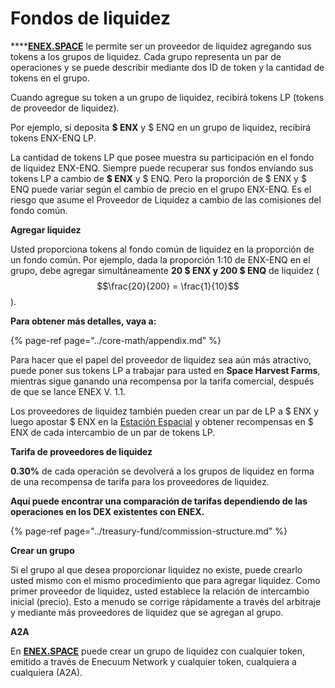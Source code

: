 # Fondos de liquidez

\*\*\*\*[**ENEX.SPACE**](https://enex.space/) le permite ser un proveedor de liquidez agregando sus tokens a los grupos de liquidez. Cada grupo representa un par de operaciones y se puede describir mediante dos ID de token y la cantidad de tokens en el grupo.

Cuando agregue su token a un grupo de liquidez, recibirá tokens LP \(tokens de proveedor de liquidez\).

Por ejemplo, si deposita **$ ENX** y $ ENQ en un grupo de liquidez, recibirá tokens ENX-ENQ LP.

La cantidad de tokens LP que posee muestra su participación en el fondo de liquidez ENX-ENQ. Siempre puede recuperar sus fondos enviando sus tokens LP a cambio de **$ ENX** y $ ENQ. Pero la proporción de $ ENX y $ ENQ puede variar según el cambio de precio en el grupo ENX-ENQ. Es el riesgo que asume el Proveedor de Liquidez a cambio de las comisiones del fondo común.

**Agregar liquidez**

Usted proporciona tokens al fondo común de liquidez en la proporción de un fondo común. Por ejemplo, dada la proporción 1:10 de ENX-ENQ en el grupo, debe agregar simultáneamente **20 $ ENX y 200 $ ENQ** de liquidez \($$\frac{20}{200} = \frac{1}{10}$$ \).

**Para obtener más detalles, vaya a:**

{% page-ref page="../core-math/appendix.md" %}

Para hacer que el papel del proveedor de liquidez sea aún más atractivo, puede poner sus tokens LP a trabajar para usted en **Space Harvest Farms**, mientras sigue ganando una recompensa por la tarifa comercial, después de que se lance ENEX V. 1.1.

Los proveedores de liquidez también pueden crear un par de LP a $ ENX y luego apostar $ ENX en la [Estación Espacial](../space-station-pool.md) y obtener recompensas en $ ENX de cada intercambio de un par de tokens LP.

**Tarifa de proveedores de liquidez**

**0.30%** de cada operación se devolverá a los grupos de liquidez en forma de una recompensa de tarifa para los proveedores de liquidez.

**Aquí puede encontrar una comparación de tarifas dependiendo de las operaciones en los DEX existentes con ENEX.**

{% page-ref page="../treasury-fund/commission-structure.md" %}



**Crear un grupo**

Si el grupo al que desea proporcionar liquidez no existe, puede crearlo usted mismo con el mismo procedimiento que para agregar liquidez. Como primer proveedor de liquidez, usted establece la relación de intercambio inicial \(precio\). Esto a menudo se corrige rápidamente a través del arbitraje y mediante más proveedores de liquidez que se agregan al grupo.

**A2A**

En [**ENEX.SPACE**](https://enex.space/) puede crear un grupo de liquidez con cualquier token, emitido a través de Enecuum Network y cualquier token, cualquiera a cualquiera \(A2A\).



